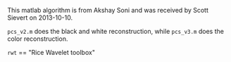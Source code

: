 
This matlab algorithm is from Akshay Soni and was received by Scott Sievert on
2013-10-10.

`pcs_v2.m` does the black and white reconstruction, while `pcs_v3.m` does the
color reconstruction.

`rwt` == "Rice Wavelet toolbox"






